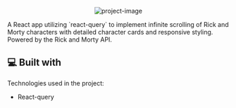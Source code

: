 <p align="center"><img src="https://socialify.git.ci/saurabhnative/gptreact30-Part6-paginated-API-Calls-using-react-query/image?description=1&amp;descriptionEditable=A%20React%20app%20utilizing%20useInfinite%20method%20from%20react-query%20to%20implement%20infinite%20scrolling%20of%20Rick%20and%20Morty%20characters&amp;language=1&amp;name=1&amp;owner=1&amp;stargazers=1&amp;theme=Light" alt="project-image"></p>

<p id="description">A React app utilizing `react-query` to implement infinite scrolling of Rick and Morty characters with detailed character cards and responsive styling. Powered by the Rick and Morty API.</p>

  
  
<h2>💻 Built with</h2>

Technologies used in the project:

*   React-query
